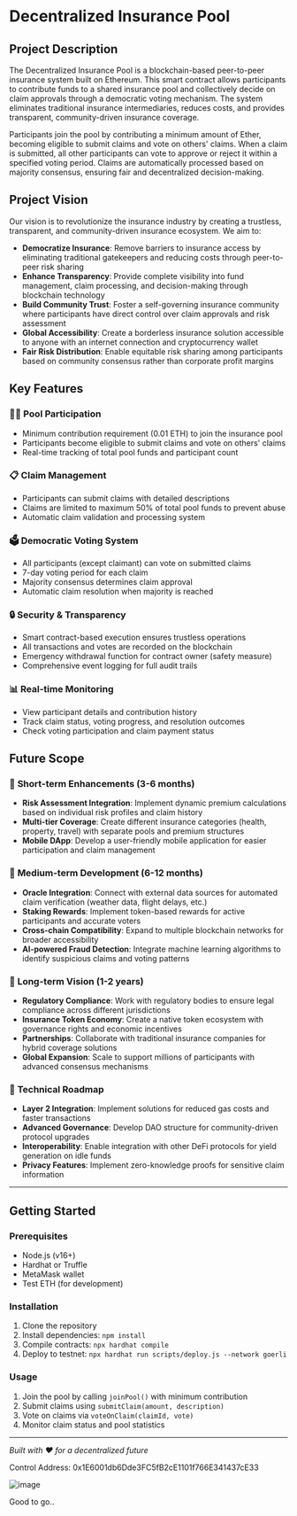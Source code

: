 # Decentralized Insurance Pool

## Project Description

The Decentralized Insurance Pool is a blockchain-based peer-to-peer insurance system built on Ethereum. This smart contract allows participants to contribute funds to a shared insurance pool and collectively decide on claim approvals through a democratic voting mechanism. The system eliminates traditional insurance intermediaries, reduces costs, and provides transparent, community-driven insurance coverage.

Participants join the pool by contributing a minimum amount of Ether, becoming eligible to submit claims and vote on others' claims. When a claim is submitted, all other participants can vote to approve or reject it within a specified voting period. Claims are automatically processed based on majority consensus, ensuring fair and decentralized decision-making.

## Project Vision

Our vision is to revolutionize the insurance industry by creating a trustless, transparent, and community-driven insurance ecosystem. We aim to:

- **Democratize Insurance**: Remove barriers to insurance access by eliminating traditional gatekeepers and reducing costs through peer-to-peer risk sharing
- **Enhance Transparency**: Provide complete visibility into fund management, claim processing, and decision-making through blockchain technology
- **Build Community Trust**: Foster a self-governing insurance community where participants have direct control over claim approvals and risk assessment
- **Global Accessibility**: Create a borderless insurance solution accessible to anyone with an internet connection and cryptocurrency wallet
- **Fair Risk Distribution**: Enable equitable risk sharing among participants based on community consensus rather than corporate profit margins

## Key Features

### 🏊‍♀️ **Pool Participation**
- Minimum contribution requirement (0.01 ETH) to join the insurance pool
- Participants become eligible to submit claims and vote on others' claims
- Real-time tracking of total pool funds and participant count

### 📋 **Claim Management**
- Participants can submit claims with detailed descriptions
- Claims are limited to maximum 50% of total pool funds to prevent abuse
- Automatic claim validation and processing system

### 🗳️ **Democratic Voting System**
- All participants (except claimant) can vote on submitted claims
- 7-day voting period for each claim
- Majority consensus determines claim approval
- Automatic claim resolution when majority is reached

### 🔒 **Security & Transparency**
- Smart contract-based execution ensures trustless operations
- All transactions and votes are recorded on the blockchain
- Emergency withdrawal function for contract owner (safety measure)
- Comprehensive event logging for full audit trails

### 📊 **Real-time Monitoring**
- View participant details and contribution history
- Track claim status, voting progress, and resolution outcomes
- Check voting participation and claim payment status

## Future Scope

### 🔮 **Short-term Enhancements (3-6 months)**
- **Risk Assessment Integration**: Implement dynamic premium calculations based on individual risk profiles and claim history
- **Multi-tier Coverage**: Create different insurance categories (health, property, travel) with separate pools and premium structures
- **Mobile DApp**: Develop a user-friendly mobile application for easier participation and claim management

### 🚀 **Medium-term Development (6-12 months)**
- **Oracle Integration**: Connect with external data sources for automated claim verification (weather data, flight delays, etc.)
- **Staking Rewards**: Implement token-based rewards for active participants and accurate voters
- **Cross-chain Compatibility**: Expand to multiple blockchain networks for broader accessibility
- **AI-powered Fraud Detection**: Integrate machine learning algorithms to identify suspicious claims and voting patterns

### 🌟 **Long-term Vision (1-2 years)**
- **Regulatory Compliance**: Work with regulatory bodies to ensure legal compliance across different jurisdictions
- **Insurance Token Economy**: Create a native token ecosystem with governance rights and economic incentives
- **Partnerships**: Collaborate with traditional insurance companies for hybrid coverage solutions
- **Global Expansion**: Scale to support millions of participants with advanced consensus mechanisms

### 🔧 **Technical Roadmap**
- **Layer 2 Integration**: Implement solutions for reduced gas costs and faster transactions
- **Advanced Governance**: Develop DAO structure for community-driven protocol upgrades
- **Interoperability**: Enable integration with other DeFi protocols for yield generation on idle funds
- **Privacy Features**: Implement zero-knowledge proofs for sensitive claim information

---

## Getting Started

### Prerequisites
- Node.js (v16+)
- Hardhat or Truffle
- MetaMask wallet
- Test ETH (for development)

### Installation
1. Clone the repository
2. Install dependencies: `npm install`
3. Compile contracts: `npx hardhat compile`
4. Deploy to testnet: `npx hardhat run scripts/deploy.js --network goerli`

### Usage
1. Join the pool by calling `joinPool()` with minimum contribution
2. Submit claims using `submitClaim(amount, description)`
3. Vote on claims via `voteOnClaim(claimId, vote)`
4. Monitor claim status and pool statistics

---

*Built with ❤️ for a decentralized future*

Control Address: 0x1E6001db6Dde3FC5fB2cE1101f766E341437cE33

![image](https://github.com/user-attachments/assets/6dab9359-fd98-49a2-8c88-4a726985da61)

Good to go..
